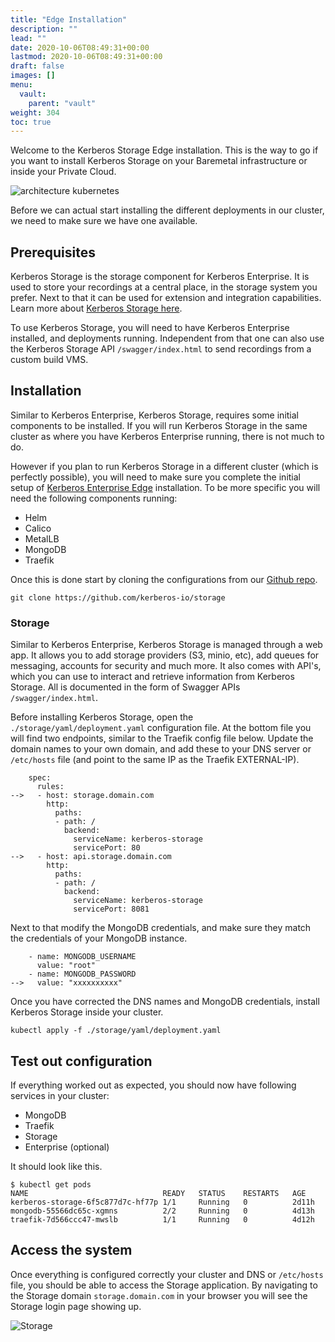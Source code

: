 ```yaml
---
title: "Edge Installation"
description: ""
lead: ""
date: 2020-10-06T08:49:31+00:00
lastmod: 2020-10-06T08:49:31+00:00
draft: false
images: []
menu:
  vault:
    parent: "vault"
weight: 304
toc: true
---
```


Welcome to the Kerberos Storage Edge installation. This is the way to go if you want to install Kerberos Storage on your Baremetal infrastructure or inside your Private Cloud.

![architecture kubernetes](../../public/images/kerberos-storage-architecture-kubernetes-edge.png)

Before we can actual start installing the different deployments in our cluster, we need to make sure we have one available.

## Prerequisites

Kerberos Storage is the storage component for Kerberos Enterprise. It is used to store your recordings at a central place, in the storage system you prefer. Next to that it can be used for extension and integration capabilities. Learn more about [Kerberos Storage here](/storage).

To use Kerberos Storage, you will need to have Kerberos Enterprise installed, and deployments running. Independent from that one can also use the Kerberos Storage API `/swagger/index.html` to send recordings from a custom build VMS.

## Installation

Similar to Kerberos Enterprise, Kerberos Storage, requires some initial components to be installed. If you will run Kerberos Storage in the same cluster as where you have Kerberos Enterprise running, there is not much to do.

However if you plan to run Kerberos Storage in a different cluster (which is perfectly possible), you will need to make sure you complete the initial setup of [Kerberos Enterprise Edge](/enterprise/installation-edge) installation. To be more specific you will need the following components running:

- Helm
- Calico
- MetalLB
- MongoDB
- Traefik

Once this is done start by cloning the configurations from our [Github repo](https://github.com/kerberos-io/storage).

    git clone https://github.com/kerberos-io/storage

### Storage

Similar to Kerberos Enterprise, Kerberos Storage is managed through a web app. It allows you to add storage providers (S3, minio, etc), add queues for messaging, accounts for security and much more. It also comes with API's, which you can use to interact and retrieve information from Kerberos Storage. All is documented in the form of Swagger APIs `/swagger/index.html`.

Before installing Kerberos Storage, open the `./storage/yaml/deployment.yaml` configuration file. At the bottom file you will find two endpoints, similar to the Traefik config file below. Update the domain names to your own domain, and add these to your DNS server or `/etc/hosts` file (and point to the same IP as the Traefik EXTERNAL-IP).

        spec:
          rules:
    -->   - host: storage.domain.com
            http:
              paths:
              - path: /
                backend:
                  serviceName: kerberos-storage
                  servicePort: 80
    -->   - host: api.storage.domain.com
            http:
              paths:
              - path: /
                backend:
                  serviceName: kerberos-storage
                  servicePort: 8081

Next to that modify the MongoDB credentials, and make sure they match the credentials of your MongoDB instance.

        - name: MONGODB_USERNAME
          value: "root"
        - name: MONGODB_PASSWORD
    -->   value: "xxxxxxxxxx"

Once you have corrected the DNS names and MongoDB credentials, install Kerberos Storage inside your cluster.

    kubectl apply -f ./storage/yaml/deployment.yaml

## Test out configuration

If everything worked out as expected, you should now have following services in your cluster:

- MongoDB
- Traefik
- Storage
- Enterprise (optional)

It should look like this.

    $ kubectl get pods
    NAME                              READY   STATUS    RESTARTS   AGE
    kerberos-storage-6f5c877d7c-hf77p 1/1     Running   0          2d11h
    mongodb-55566dc65c-xgmns          2/2     Running   0          4d13h
    traefik-7d566ccc47-mwslb          1/1     Running   0          4d12h

## Access the system

Once everything is configured correctly your cluster and DNS or `/etc/hosts` file, you should be able to access the Storage application. By navigating to the Storage domain `storage.domain.com` in your browser you will see the Storage login page showing up.

![Storage](../../public/images/factory/kerberos-factory-loginpage.png)